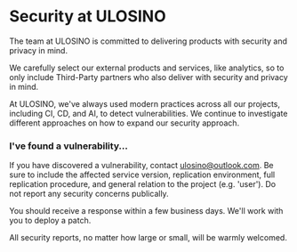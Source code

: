# Security at ULOSINO

The team at ULOSINO is committed to delivering products with security and privacy in mind.

We carefully select our external products and services, like analytics, so to only include Third-Party partners who also deliver with security and privacy in mind.

At ULOSINO, we've always used modern practices across all our projects, including CI, CD, and AI, to detect vulnerabilities. We continue to investigate different approaches on how to expand our security approach.

### I've found a vulnerability...

If you have discovered a vulnerability, contact ulosino@outlook.com. Be sure to include the affected service version, replication environment, full replication procedure, and general relation to the project (e.g. 'user'). Do not report any security concerns publically.

You should receive a response within a few business days. We'll work with you to deploy a patch.

All security reports, no matter how large or small, will be warmly welcomed.

